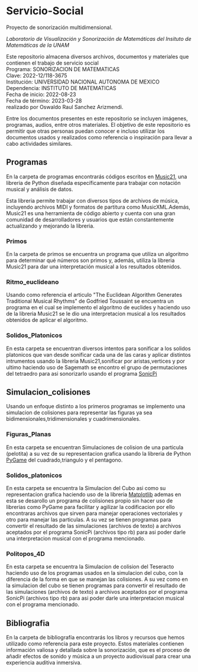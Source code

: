 # Servicio-Social

Proyecto de sonorización multidimensional. 

*Laboratorio de Visualización y Sonorización de Matemáticas del 
Insituto de Matemáticas de la UNAM*


Este repositorio almacena diversos archivos, documentos y materiales que contienen el trabajo de servicio social <br />
Programa: SONORIZACION DE MATEMATICAS <br />
Clave: 2022-12/118-3675 <br />
Institución: UNIVERSIDAD NACIONAL AUTONOMA DE MEXICO <br />
Dependencia: INSTITUTO DE MATEMATICAS <br />
Fecha de inicio: 2022-08-23 <br />
Fecha de término: 2023-03-28 <br />
realizado por Oswaldo Raul Sanchez Arizmendi.  <br />

Entre los documentos presentes en este repositorio se incluyen imágenes, programas, audios, entre otros materiales. El objetivo de este repositorio es permitir que otras personas puedan conocer e incluso utilizar los documentos usados y realizados como referencia o inspiración para llevar a cabo actividades similares.


## Programas


En la carpeta de programas encontrarás códigos escritos en [Music21](http://web.mit.edu/music21/), una libreria de Python diseñada específicamente para trabajar con notación musical y análisis de datos.

Esta libreria permite trabajar con diversos tipos de archivos de música, incluyendo archivos MIDI y formatos de partitura como MusicXML.Además, Music21 es una herramienta de código abierto y cuenta con una gran comunidad de desarrolladores y usuarios que están constantemente actualizando y mejorando la libreria.

### Primos

En la carpeta de primos se encuentra un programa que utiliza un algoritmo para determinar qué números son primos y, además, utiliza la libreria Music21 para dar una interpretación musical a los resultados obtenidos.

### Ritmo_euclideano
Usando como referencia el articulo "The Euclidean Algorithm Generates Traditional Musical Rhythms" de Godfried Toussaint se encuentra un programa en el cual se implemento el algoritmo de euclides y haciendo uso de la libreria Music21 se le dio una interpretacion musical a los resultados obtenidos de aplicar el algoritmo.
### Solidos_Platonicos
En esta carpeta se encuentran diversos intentos para sonificar a los solidos platonicos que van desde sonificar cada una de las caras y aplicar distintos intrumentos usando la libreria Music21,sonificar por aristas,vertices y por ultimo haciendo uso de Sagemath se encontro el grupo de permutaciones del tetraedro para asi sonorizarlo usando el programa [SonicPi](https://sonic-pi.net/)
## Simulacion_colisiones
Usando un enfoque distinto a los primeros programas se implemento una simulacion de colisiones para representar las figuras ya sea bidimensionales,tridimensionales y cuadrimensionales.
### Figuras_Planas
En esta carpeta se encuentran Simulaciones de colision de una particula (pelotita) a su vez de su representacion grafica usando la libreria de Python [PyGame](https://www.pygame.org/news) del cuadrado,triangulo y el pentagono.
### Solidos_platonicos
En esta carpeta se encuentra la Simulacion del Cubo asi como su representacion grafica haciendo uso de la libreria [Matplotlib](https://matplotlib.org/stable/index.html) ademas en esta se desarollo un programa de colisiones propio sin hacer uso de librerias como PyGame para facilitar y agilizar la codificacion por ello encontraras archivos que sirven para manejar operaciones vectoriales y otro para manejar las particulas. A su vez se tienen programas para convertir el resultado de las simulaciones (archivos de texto) a  archivos aceptados por el programa SonicPi (archivos tipo rb) para asi poder darle una interpretacion musical con el programa mencionado.
### Politopos_4D
En esta carpeta se encuentra la Simulacion de colision del Teseracto haciendo uso de los programas usados en la simulacion del cubo, con la diferencia de la forma en que se manejan las colisiones. A su vez como en la simulacion del cubo se tienen programas para convertir el resultado de las simulaciones (archivos de texto) a  archivos aceptados por el programa SonicPi (archivos tipo rb) para asi poder darle una interpretacion musical con el programa mencionado.
## Bibliografia
En la carpeta de bibliografía encontrarás los libros y recursos que hemos utilizado como referencia para este proyecto. Estos materiales contienen información valiosa y detallada sobre la sonorización, que es el proceso de añadir efectos de sonido y música a un proyecto audiovisual para crear una experiencia auditiva inmersiva.
